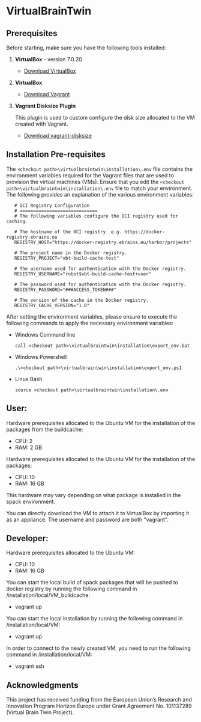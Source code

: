 # VirtualBrainTwin

## Prerequisites

Before starting, make sure you have the following tools installed:

1. **VirtualBox** - version 7.0.20
   - [Download VirtualBox](https://www.virtualbox.org/wiki/Downloads)

2. **VirtualBox**
   - [Download Vagrant](https://developer.hashicorp.com/vagrant/install?product_intent=vagrant)

3. **Vagrant Disksize Plugin**
    
    This plugin is used to custom configure the disk size allocated to the VM created with Vagrant.
   - [Download vagrant-disksize](https://github.com/sprotheroe/vagrant-disksize)


## Installation Pre-requisites

The ````<checkout path>\virtualbraintwin\installation\.env```` file contains the environment variables required for the Vagrant files that are used to provision the virtual machines (VMs).
Ensure that you edit the ````<checkout path>\virtualbraintwin\installation\.env```` file to match your environment.
The following provides an explanation of the various environment variables:

````
   # OCI Registry Configuration
   # =============================
   # The following variables configure the OCI registry used for caching.
   
   # The hostname of the OCI registry. e.g. https://docker-registry.ebrains.eu
   REGISTRY_HOST="https://docker-registry.ebrains.eu/harbor/projects"
   
   # The project name in the Docker registry.
   REGISTRY_PROJECT="vbt-build-cache-test"
   
   # The username used for authentication with the Docker registry.
   REGISTRY_USERNAME="robot$vbt-build-cache-test+user"
   
   # The password used for authentication with the Docker registry.
   REGISTRY_PASSWORD="###ACCESS_TOKEN###"
   
   # The version of the cache in the Docker registry.
   REGISTRY_CACHE_VERSION="1.0"
   ````
After setting the environment variables, please ensure to execute the following commands to apply the necessary environment variables:
- Windows Command line
   ````
   call <checkout path>\virtualbraintwin\installation\export_env.bat
   ````
- Windows Powershell
   ````
   .\<checkout path>\virtualbraintwin\installation\export_env.ps1
   ````
- Linux Bash
   ````
   source <checkout path>\virtualbraintwin\installation\.env
   ````


## User:

Hardware prerequisites allocated to the Ubuntu VM for the installation of the packages from the buildcache:

- CPU: 2
- RAM: 2 GB

Hardware prerequisites allocated to the Ubuntu VM for the installation of the packages:

- CPU: 10
- RAM: 16 GB

This hardware may vary depending on what package is installed in the spack environment.

You can directly download the VM to attach it to VirtualBox by importing it as an appliance. The username and password are both "vagrant".

## Developer:

Hardware prerequisites allocated to the Ubuntu VM:

- CPU: 10
- RAM: 16 GB

You can start the local build of spack packages that will be pushed to docker registry by running the following command in /installation/local/VM_buildcache:
- vagrant up

You can start the local installation by running the following command in /installation/local/VM:
- vagrant up

In order to connect to the newly created VM, you need to run the following command in /installation/local/VM:
- vagrant ssh

## Acknowledgments

This project has received funding from the European Union’s Research and Innovation Program Horizon Europe under Grant Agreement No. 101137289 (Virtual Brain Twin Project).